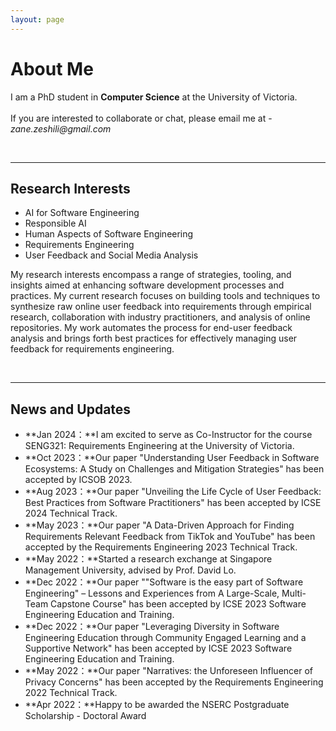 ```yaml
---
layout: page
---
```


# About Me

<!-- <img src="https://zeshili.github.io/images/zane2.jpg" class="floatpic" width="360" height="480"> -->

I am a PhD student in **Computer Science** at the University of Victoria. <br> <br>
If you are interested to collaborate or chat, please email me at - _zane.zeshili@gmail.com_

<!-- ## Academic Background

**<font color='red'>[Highlight]</font> I am looking for PhD to start in 2025 Fall. Contact me if you have any leads!**

- **Sep 2020 - June 2024:** Fuzhou University (BEng)
- **Sep 2020 - June 2024:** Maynooth University (BSc)
- **June 2022 - Nov 2022:** Cambridge University (Exchange)

Expect to apply for a one-year MPhil program and will graduate in Sep 2025. Looking for PhD position after that. -->

<br>

---

## Research Interests

- AI for Software Engineering
- Responsible AI
- Human Aspects of Software Engineering
- Requirements Engineering
- User Feedback and Social Media Analysis

My research interests encompass a range of strategies, tooling, and insights aimed at enhancing software development processes and practices. My current research focuses on building tools and techniques to synthesize raw online user feedback into requirements through empirical research, collaboration with industry practitioners, and analysis of online repositories. My work automates the process for end-user feedback analysis and brings forth best practices for effectively managing user feedback for requirements engineering.

<br>

---

## News and Updates

- **Jan 2024：**I am excited to serve as Co-Instructor for the course SENG321: Requirements Engineering at the University of Victoria.
- **Oct 2023：**Our paper "Understanding User Feedback in Software Ecosystems: A Study on Challenges and Mitigation Strategies" has been accepted by ICSOB 2023.
- **Aug 2023：**Our paper "Unveiling the Life Cycle of User Feedback: Best Practices from Software Practitioners" has been accepted by ICSE 2024 Technical Track.
- **May 2023：**Our paper "A Data-Driven Approach for Finding Requirements Relevant Feedback from TikTok and YouTube" has been accepted by the Requirements Engineering 2023 Technical Track.
- **May 2022：**Started a research exchange at Singapore Management University, advised by Prof. David Lo.
- **Dec 2022：**Our paper ""Software is the easy part of Software Engineering" – Lessons and Experiences from A Large-Scale, Multi-Team Capstone Course" has been accepted by ICSE 2023 Software Engineering Education and Training.
- **Dec 2022：**Our paper "Leveraging Diversity in Software Engineering Education through Community Engaged Learning and a Supportive Network" has been accepted by ICSE 2023 Software Engineering Education and Training.
- **May 2022：**Our paper "Narratives: the Unforeseen Influencer of Privacy Concerns" has been accepted by the Requirements Engineering 2022 Technical Track.
- **Apr 2022：**Happy to be awarded the NSERC Postgraduate Scholarship - Doctoral Award
